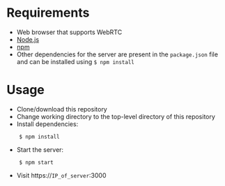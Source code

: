 # Requirements

- Web browser that supports WebRTC
- [Node.js](https://nodejs.org/en/)
- [npm](https://www.npmjs.com/)
- Other dependencies for the server are present in the `package.json` file and can be installed using `$ npm install`

# Usage

- Clone/download this repository
- Change working directory to the top-level directory of this repository
- Install dependencies:
```
	$ npm install
``` 
- Start the server:
```
	$ npm start
```
- Visit https://`IP_of_server`:3000